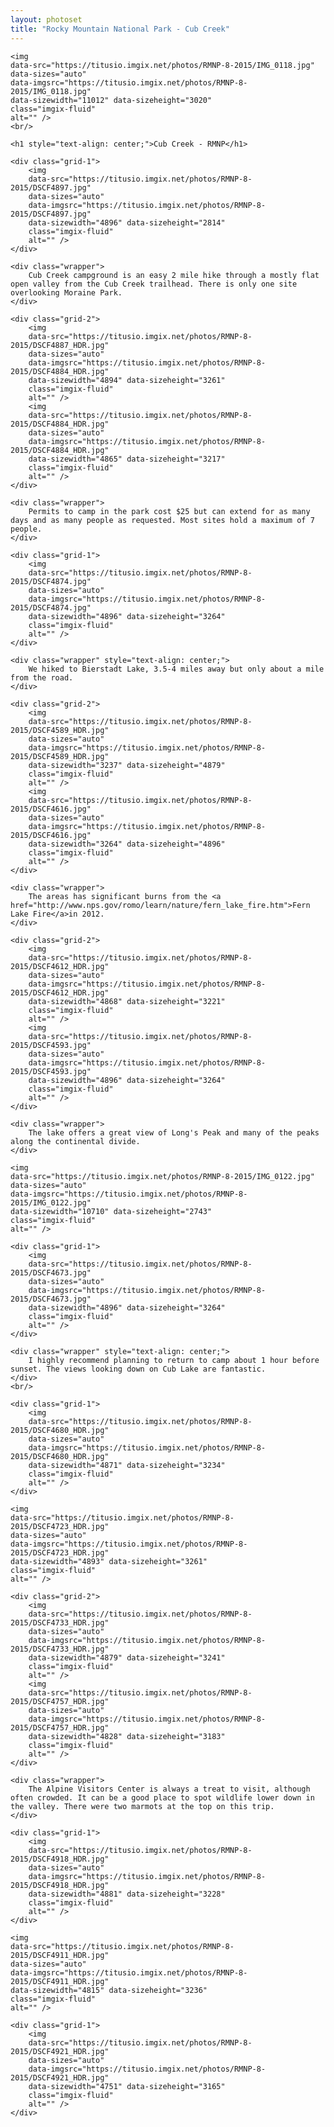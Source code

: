 ```yaml
---
layout: photoset
title: "Rocky Mountain National Park - Cub Creek"
---
```


<div>

	<img
	data-src="https://titusio.imgix.net/photos/RMNP-8-2015/IMG_0118.jpg"
	data-sizes="auto"
	data-imgsrc="https://titusio.imgix.net/photos/RMNP-8-2015/IMG_0118.jpg"
	data-sizewidth="11012" data-sizeheight="3020"
	class="imgix-fluid"
	alt="" />
	<br/>

	<h1 style="text-align: center;">Cub Creek - RMNP</h1>

	<div class="grid-1">
		<img
		data-src="https://titusio.imgix.net/photos/RMNP-8-2015/DSCF4897.jpg"
	    data-sizes="auto"
	    data-imgsrc="https://titusio.imgix.net/photos/RMNP-8-2015/DSCF4897.jpg"
	    data-sizewidth="4896" data-sizeheight="2814"
	    class="imgix-fluid"
	    alt="" />
	</div>

	<div class="wrapper">
		Cub Creek campground is an easy 2 mile hike through a mostly flat open valley from the Cub Creek trailhead. There is only one site overlooking Moraine Park.
	</div>

	<div class="grid-2">
		<img
		data-src="https://titusio.imgix.net/photos/RMNP-8-2015/DSCF4887_HDR.jpg"
		data-sizes="auto"
		data-imgsrc="https://titusio.imgix.net/photos/RMNP-8-2015/DSCF4884_HDR.jpg"
		data-sizewidth="4894" data-sizeheight="3261"
		class="imgix-fluid"
		alt="" />
		<img
		data-src="https://titusio.imgix.net/photos/RMNP-8-2015/DSCF4884_HDR.jpg"
		data-sizes="auto"
		data-imgsrc="https://titusio.imgix.net/photos/RMNP-8-2015/DSCF4884_HDR.jpg"
		data-sizewidth="4865" data-sizeheight="3217"
		class="imgix-fluid"
		alt="" />
	</div>	
	
	<div class="wrapper">
		Permits to camp in the park cost $25 but can extend for as many days and as many people as requested. Most sites hold a maximum of 7 people.
	</div>

	<div class="grid-1">
		<img
		data-src="https://titusio.imgix.net/photos/RMNP-8-2015/DSCF4874.jpg"
	    data-sizes="auto"
	    data-imgsrc="https://titusio.imgix.net/photos/RMNP-8-2015/DSCF4874.jpg"
	    data-sizewidth="4896" data-sizeheight="3264"
	    class="imgix-fluid"
	    alt="" />
	</div>

	<div class="wrapper" style="text-align: center;">
		We hiked to Bierstadt Lake, 3.5-4 miles away but only about a mile from the road.
	</div>

	<div class="grid-2">
		<img
		data-src="https://titusio.imgix.net/photos/RMNP-8-2015/DSCF4589_HDR.jpg"
	    data-sizes="auto"
	    data-imgsrc="https://titusio.imgix.net/photos/RMNP-8-2015/DSCF4589_HDR.jpg"
	    data-sizewidth="3237" data-sizeheight="4879"
	    class="imgix-fluid"
	    alt="" />
	    <img
		data-src="https://titusio.imgix.net/photos/RMNP-8-2015/DSCF4616.jpg"
	    data-sizes="auto"
	    data-imgsrc="https://titusio.imgix.net/photos/RMNP-8-2015/DSCF4616.jpg"
	    data-sizewidth="3264" data-sizeheight="4896"
	    class="imgix-fluid"
	    alt="" />
	</div>

	<div class="wrapper">
		The areas has significant burns from the <a href="http://www.nps.gov/romo/learn/nature/fern_lake_fire.htm">Fern Lake Fire</a>in 2012.
	</div>

	<div class="grid-2">
		<img
		data-src="https://titusio.imgix.net/photos/RMNP-8-2015/DSCF4612_HDR.jpg"
	    data-sizes="auto"
	    data-imgsrc="https://titusio.imgix.net/photos/RMNP-8-2015/DSCF4612_HDR.jpg"
	    data-sizewidth="4868" data-sizeheight="3221"
	    class="imgix-fluid"
	    alt="" />
	    <img
		data-src="https://titusio.imgix.net/photos/RMNP-8-2015/DSCF4593.jpg"
	    data-sizes="auto"
	    data-imgsrc="https://titusio.imgix.net/photos/RMNP-8-2015/DSCF4593.jpg"
	    data-sizewidth="4896" data-sizeheight="3264"
	    class="imgix-fluid"
	    alt="" />
	</div>
		
	<div class="wrapper">
		The lake offers a great view of Long's Peak and many of the peaks along the continental divide.
	</div>

	<img
	data-src="https://titusio.imgix.net/photos/RMNP-8-2015/IMG_0122.jpg"
	data-sizes="auto"
	data-imgsrc="https://titusio.imgix.net/photos/RMNP-8-2015/IMG_0122.jpg"
	data-sizewidth="10710" data-sizeheight="2743"
	class="imgix-fluid"
	alt="" />

	<div class="grid-1">
		<img
		data-src="https://titusio.imgix.net/photos/RMNP-8-2015/DSCF4673.jpg"
	    data-sizes="auto"
	    data-imgsrc="https://titusio.imgix.net/photos/RMNP-8-2015/DSCF4673.jpg"
	    data-sizewidth="4896" data-sizeheight="3264"
	    class="imgix-fluid"
	    alt="" />
	</div>

	<div class="wrapper" style="text-align: center;">
		I highly recommend planning to return to camp about 1 hour before sunset. The views looking down on Cub Lake are fantastic.
	</div>
	<br/>

	<div class="grid-1">
		<img
		data-src="https://titusio.imgix.net/photos/RMNP-8-2015/DSCF4680_HDR.jpg"
		data-sizes="auto"
		data-imgsrc="https://titusio.imgix.net/photos/RMNP-8-2015/DSCF4680_HDR.jpg"
		data-sizewidth="4871" data-sizeheight="3234"
		class="imgix-fluid"
		alt="" />
	</div>

	<img
	data-src="https://titusio.imgix.net/photos/RMNP-8-2015/DSCF4723_HDR.jpg"
	data-sizes="auto"
	data-imgsrc="https://titusio.imgix.net/photos/RMNP-8-2015/DSCF4723_HDR.jpg"
	data-sizewidth="4893" data-sizeheight="3261"
	class="imgix-fluid"
	alt="" />

	<div class="grid-2">
		<img
		data-src="https://titusio.imgix.net/photos/RMNP-8-2015/DSCF4733_HDR.jpg"
	    data-sizes="auto"
	    data-imgsrc="https://titusio.imgix.net/photos/RMNP-8-2015/DSCF4733_HDR.jpg"
	    data-sizewidth="4879" data-sizeheight="3241"
	    class="imgix-fluid"
	    alt="" />
	    <img
		data-src="https://titusio.imgix.net/photos/RMNP-8-2015/DSCF4757_HDR.jpg"
	    data-sizes="auto"
	    data-imgsrc="https://titusio.imgix.net/photos/RMNP-8-2015/DSCF4757_HDR.jpg"
	    data-sizewidth="4828" data-sizeheight="3183"
	    class="imgix-fluid"
	    alt="" />
	</div>

	<div class="wrapper">
		The Alpine Visitors Center is always a treat to visit, although often crowded. It can be a good place to spot wildlife lower down in the valley. There were two marmots at the top on this trip.
	</div>

	<div class="grid-1">
		<img
		data-src="https://titusio.imgix.net/photos/RMNP-8-2015/DSCF4918_HDR.jpg"
	    data-sizes="auto"
	    data-imgsrc="https://titusio.imgix.net/photos/RMNP-8-2015/DSCF4918_HDR.jpg"
	    data-sizewidth="4881" data-sizeheight="3228"
	    class="imgix-fluid"
	    alt="" />
	</div>

	<img
	data-src="https://titusio.imgix.net/photos/RMNP-8-2015/DSCF4911_HDR.jpg"
	data-sizes="auto"
	data-imgsrc="https://titusio.imgix.net/photos/RMNP-8-2015/DSCF4911_HDR.jpg"
	data-sizewidth="4815" data-sizeheight="3236"
	class="imgix-fluid"
	alt="" />

	<div class="grid-1">
		<img
		data-src="https://titusio.imgix.net/photos/RMNP-8-2015/DSCF4921_HDR.jpg"
	    data-sizes="auto"
	    data-imgsrc="https://titusio.imgix.net/photos/RMNP-8-2015/DSCF4921_HDR.jpg"
	    data-sizewidth="4751" data-sizeheight="3165"
	    class="imgix-fluid"
	    alt="" />
	</div>

</div>
